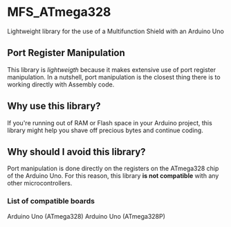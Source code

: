 # MFS_ATmega328
Lightweight library for the use of a Multifunction Shield with an Arduino Uno

## Port Register Manipulation
This library is *lightweigth* because it makes extensive use of port register manipulation. In a nutshell, port manipulation is the closest thing there is to working directly with Assembly code.

## Why use this library?
If you're running out of RAM or Flash space in your Arduino project, this library might help you shave off precious bytes and continue coding.

## Why should I avoid this library?
Port manipulation is done directly on the registers on the ATmega328 chip of the Arduino Uno. For this reason, this library **is not compatible** with any other microcontrollers.
### List of compatible boards
Arduino Uno (ATmega328) 
Arduino Uno (ATmega328P)
